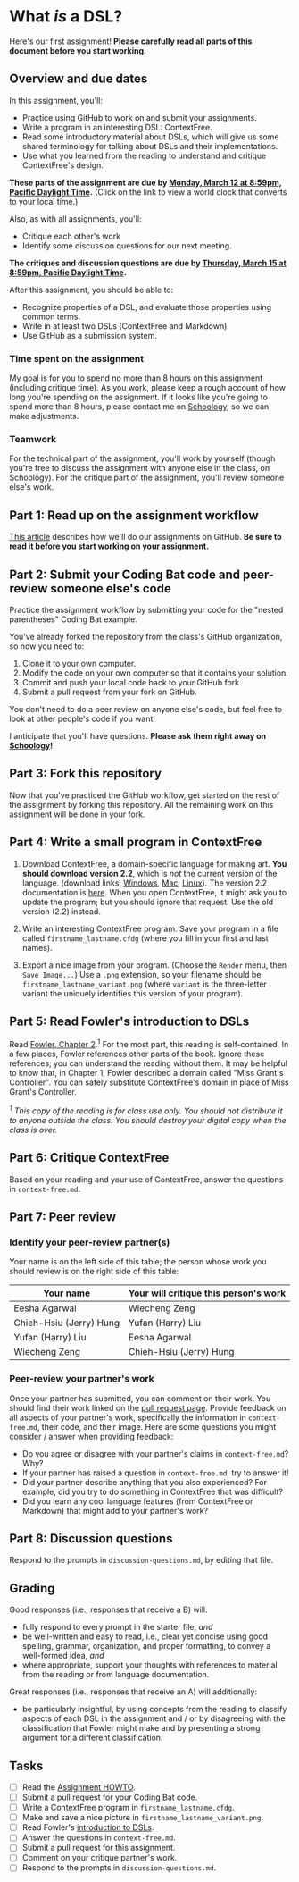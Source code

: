 [Assignment HOWTO]: https://github.com/pioneer-dsl-2018/pioneer-dsl-2018.github.io/wiki/Assignment-HOWTO
[Fowler]: https://app.schoology.com/course/1448538421/materials/gp/1494989781
[markdown]: https://github.com/adam-p/markdown-here/wiki/Markdown-Cheatsheet
[Pulls]: https://github.com/pioneer-dsl-2018/what-is-a-DSL/pulls
[WorldClock1]: https://www.timeanddate.com/worldclock/converter.html?iso=20180313T035900&p1=902&p2=198&p3=516&p4=459
[WorldClock2]: https://www.timeanddate.com/worldclock/converter.html?iso=20180316T035900&p1=902&p2=198&p3=516&p4=459
[Schoology]: https://app.schoology.com/course/1448538421/updates

# What _is_ a DSL?

Here's our first assignment! **Please carefully read all parts of this document
before you start working.**

## Overview and due dates
In this assignment, you'll:
   + Practice using GitHub to work on and submit your assignments.
   + Write a program in an interesting DSL: ContextFree.
   + Read some introductory material about DSLs, which will 
     give us some shared terminology for talking about DSLs and their 
     implementations. 
   + Use what you learned from the reading to understand and critique 
     ContextFree's design.

**These parts of the assignment are due by 
[Monday, March 12 at 8:59pm, Pacific Daylight Time][WorldClock1].** (Click on 
the link to view a world clock that converts to your local time.)

Also, as with all assignments, you'll:
   + Critique each other's work
   + Identify some discussion questions for our next meeting.
     
**The critiques and discussion questions are due by
[Thursday, March 15 at 8:59pm, Pacific Daylight Time][WorldClock2].**

After this assignment, you should be able to:

- Recognize properties of a DSL, and evaluate those properties using common 
terms.
- Write in at least two DSLs (ContextFree and Markdown).
- Use GitHub as a submission system.

### Time spent on the assignment
My goal is for you to spend no more than 8 hours on this assignment (including
critique time). As you work, please keep a rough account of how long you're
spending on the assignment. If it looks like you're going to spend more than
8 hours, please contact me on [Schoology], so we can make adjustments.

### Teamwork
For the technical part of the assignment, you'll work by yourself (though you're
free to discuss the assignment with anyone else in the class, on Schoology). For
the critique part of the assignment, you'll review someone else's work.

## Part 1: Read up on the assignment workflow
[This article][Assignment HOWTO] describes how we'll do our assignments on
GitHub. **Be sure to read it before you start working on your assignment.**

## Part 2: Submit your Coding Bat code and peer-review someone else's code
Practice the assignment workflow by submitting your code for the "nested
parentheses" Coding Bat example. 

You've already forked the repository from the class's GitHub organization, so
now you need to:
   1. Clone it to your own computer.
   1. Modify the code on your own computer so that it contains your solution.
   1. Commit and push your local code back to your GitHub fork.
   1. Submit a pull request from your fork on GitHub.

You don't need to do a peer review on anyone else's code, but feel free to look
at other people's code if you want!

I anticipate that you'll have questions. **Please ask them right away on
[Schoology]!** 

## Part 3: Fork this repository
Now that you've practiced the GitHub workflow, get started on the rest of the
assignment by forking this repository. All the remaining work on this assignment
will be done in your fork.

## Part 4: Write a small program in ContextFree
1. Download ContextFree, a domain-specific language for making art. **You should
download version 2.2**, which is _not_ the current version of the language.
(download links: [Windows](http://www.contextfreeart.org/download/ContextFreeInstall2.2.2.exe), 
[Mac](http://www.contextfreeart.org/download/ContextFree2.2.2.dmg),
[Linux](http://www.contextfreeart.org/download/ContextFreeSource2.2.2.tgz)).
The version 2.2 documentation is 
[here](https://github.com/MtnViewJohn/context-free/wiki/Version-2-Syntax). When you
open ContextFree, it might ask you to update the program; but you should 
ignore that request. Use the old version (2.2) instead.

2. Write an interesting ContextFree program. Save your program in a file called
   `firstname_lastname.cfdg` (where you fill in your first and last names).

3. Export a nice image from your program. (Choose the `Render` menu, then `Save
   Image...`) Use a `.png` extension, so your filename should be `
   firstname_lastname_variant.png` (where `variant` is the three-letter variant
   the uniquely identifies this version of your program).

## Part 5: Read Fowler's introduction to DSLs
Read [Fowler, Chapter 2][Fowler].<sup>1</sup> For the most part, this reading is 
self-contained. In a few places, Fowler references other parts of the book. 
Ignore these references; you can understand the reading without them. It may be 
helpful to know that, in Chapter 1, Fowler described a domain called "Miss 
Grant's Controller". You can safely substitute ContextFree's domain
in place of Miss Grant's Controller. 

_<sup>1</sup> This copy of the reading is for class use only. You should not distribute
 it to anyone outside the class. You should destroy your digital copy when the 
 class is over._


## Part 6: Critique ContextFree
Based on your reading and your use of ContextFree, answer the questions in
`context-free.md`.

## Part 7: Peer review

### Identify your peer-review partner(s)
Your name is on the left side of this table; the person whose work you should
review is on the right side of this table:

| Your name                | Your will critique this person's work |
| ------------------------ | ------------------------------------- |
| Eesha Agarwal            | Wiecheng Zeng                         |
| Chieh-Hsiu (Jerry) Hung  | Yufan (Harry) Liu                     |
| Yufan (Harry) Liu        | Eesha Agarwal                         |
| Wiecheng Zeng            | Chieh-Hsiu (Jerry) Hung               |

### Peer-review your partner's work
Once your partner has submitted, you can comment on their work. You should find
their work linked on the [pull request page][Pulls]. Provide feedback on all
aspects of your partner's work, specifically the information in
`context-free.md`, their code, and their image. Here are some questions you
might consider / answer when providing feedback:

- Do you agree or disagree with your partner's claims in `context-free.md`? Why?
- If your partner has raised a question in `context-free.md`,
try to answer it!
- Did your partner describe anything that you also experienced? For example, did
you try to do something in ContextFree that was difficult?
- Did you learn any cool language features (from ContextFree or Markdown) that
might add to your partner's work?

## Part 8: Discussion questions
Respond to the prompts in `discussion-questions.md`, by editing that file.

## Grading
Good responses (i.e., responses that receive a B) will:

   + fully respond to every prompt in the starter file, _and_
   + be well-written and easy to read, i.e., clear yet concise using good 
   spelling, grammar, organization, and proper formatting, to convey a 
   well-formed idea, _and_
   + where appropriate, support your thoughts with references to material from
   the reading or from language documentation.

Great responses (i.e., responses that receive an A) will additionally:

   + be particularly insightful, by using concepts from the reading to classify
   aspects of each DSL in the assignment and / or by disagreeing with the
   classification that Fowler might make and by presenting a strong argument for
   a different classification.

## Tasks

- [ ] Read the [Assignment HOWTO].
- [ ] Submit a pull request for your Coding Bat code.
- [ ] Write a ContextFree program in `firstname_lastname.cfdg`.
- [ ] Make and save a nice picture in `firstname_lastname_variant.png`.
- [ ] Read Fowler's [introduction to DSLs][Fowler].
- [ ] Answer the questions in `context-free.md`.
- [ ] Submit a pull request for this assignment.
- [ ] Comment on your critique partner's work.
- [ ] Respond to the prompts in `discussion-questions.md`.

